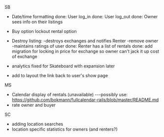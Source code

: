 
SB
* Date/time formatting
done: User log_in
done: User log_out
done: Owner sees info on their listings
* Buy option lockout rental option
* Destroy listing:
      -destroys exchanges and notifies Renter
      -remove owner
      -maintains ratings of user
done: Renter has a list of rentals
done: add migration for locking in price for exchange so owner can't jack it up cost of exchange

* analytics fixed for Skateboard with expansion later
* add to layout the link back to user's show page

MS
* Calendar display of rentals (unavailable)
  ---possibly use: https://github.com/bokmann/fullcalendar-rails/blob/master/README.md
* rate owner and buyer



SC
* adding location searches
* location specific statistics for owners (and renters?)
